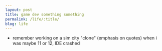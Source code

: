 ```yaml
---
layout: post
title: game dev something something
permalink: /life/:title/
blog: life
---
```


- remember working on a sim city "clone" (emphasis on quotes) when i was maybe 11 or 12, IDE crashed